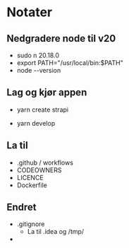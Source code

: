 # Notater

## Nedgradere node til v20

* sudo n 20.18.0
* export PATH="/usr/local/bin:\$PATH"
* node --version

## Lag og kjør appen

- yarn create strapi

- yarn develop

## La til

- .github / workflows
- CODEOWNERS
- LICENCE
- Dockerfile

## Endret

- .gitignore
  - La til .idea og /tmp/
-
